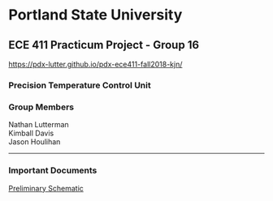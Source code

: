 # Portland State University

## ECE 411 Practicum Project - Group 16

https://pdx-lutter.github.io/pdx-ece411-fall2018-kjn/



### Precision Temperature Control Unit



### Group Members

Nathan Lutterman  
Kimball Davis  
Jason Houlihan   

---

### Important Documents

[Preliminary Schematic](docs/schematics/preliminary.sch)

